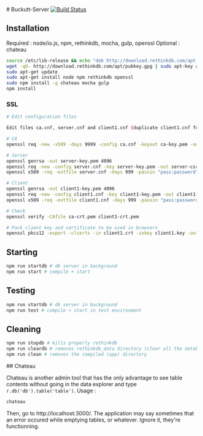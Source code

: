 # Buckutt-Server [![Build Status](https://travis-ci.org/buckless/Server.svg?branch=master)](https://travis-ci.org/buckless/Server)

## Installation

Required : node/io.js, npm, rethinkdb, mocha, gulp, openssl
Optional : chateau

```sh
source /etc/lsb-release && echo "deb http://download.rethinkdb.com/apt $DISTRIB_CODENAME main" | sudo tee /etc/apt/sources.list.d/rethinkdb.list
wget -qO- http://download.rethinkdb.com/apt/pubkey.gpg | sudo apt-key add -
sudo apt-get update
sudo apt-get install node npm rethinkdb openssl
sudo npm install -g chateau mocha gulp
npm install
```

### SSL

```sh
# Edit configuration files

Edit files ca.cnf, server.cnf and client1.cnf (duplicate client1.cnf for every device)

# CA
openssl req -new -x509 -days 9999 -config ca.cnf -keyout ca-key.pem -out ca-crt.pem

# Server
openssl genrsa -out server-key.pem 4096
openssl req -new -config server.cnf -key server-key.pem -out server-csr.pem
openssl x509 -req -extfile server.cnf -days 999 -passin "pass:password" -in server-csr.pem -CA ca-crt.pem -CAkey ca-key.pem -CAcreateserial -out server-crt.pem

# Client
openssl genrsa -out client1-key.pem 4096
openssl req -new -config client1.cnf -key client1-key.pem -out client1-csr.pem
openssl x509 -req -extfile client1.cnf -days 999 -passin "pass:password" -in client1-csr.pem -CA ca-crt.pem -CAkey ca-key.pem -CAcreateserial -out client1-crt.pem

# Check
openssl verify -CAfile ca-crt.pem client1-crt.pem

# Pack client key and certificate to be used in browsers
openssl pkcs12 -export -clcerts -in client1.crt -inkey client1.key -out client1.p12
```

## Starting

```sh
npm run startdb # db server in background
npm run start # compile + start
```

## Testing

```sh
npm run startdb # db server in background
npm run test # compile + start in test environment
```

## Cleaning

```sh
npm run stopdb # kills properly rethinkdb
npm run cleardb # removes rethinkdb_data directory (clear all the database)
npm run clean # removes the compiled (app) directory
```

## Chateau

Chateau is another admin tool that has the only advantage to see table contents without going in the data explorer
and type `r.db('db').table('table')`.
Usage :
```sh
chateau
```

Then, go to http://localhost:3000/. The application may say sometimes that an error occured while emptying tables, or
whatever. Ignore it, they're functionning.
